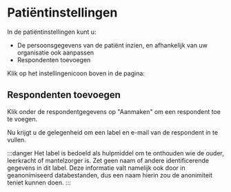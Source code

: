# Patiëntinstellingen

In de patiëntinstellingen kunt u:

- De persoonsgegevens van de patiënt inzien, en afhankelijk van uw organisatie ook aanpassen
- Respondenten toevoegen

Klik op het instellingenicoon boven in de pagina:

<screenshot src="/screenshots/patient_settings_button.png" />

## Respondenten toevoegen

Klik onder de respondentgegevens op "Aanmaken" om een respondent toe te voegen.

Nu krijgt u de gelegenheid om een label en e-mail van de respondent in te vullen.

:::danger
Het label is bedoeld als hulpmiddel om te onthouden wie de ouder, leerkracht of mantelzorger is. Zet geen naam of andere identificerende gegevens in dit label. Deze informatie valt namelijk ook door in geanonimiseerd databestanden, dus een naam hierin zou de anonimiteit teniet kunnen doen.
:::
